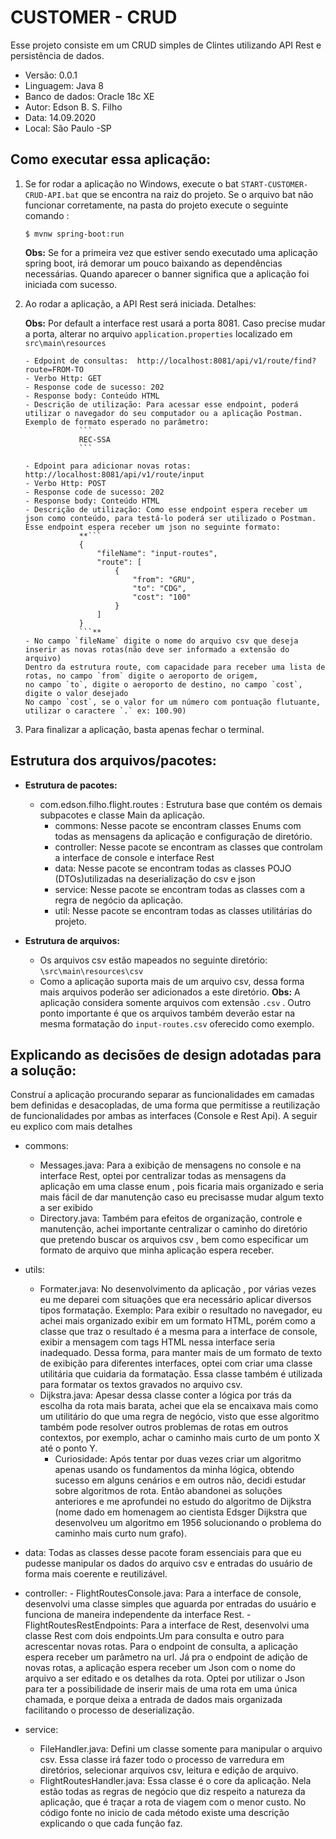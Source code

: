 # CUSTOMER - CRUD
Esse projeto consiste em um CRUD simples de Clintes utilizando API Rest e persistência de dados.

- Versão: 0.0.1
- Linguagem: Java 8
- Banco de dados: Oracle 18c XE 
- Autor: Edson B. S. Filho
- Data: 14.09.2020 
- Local: São Paulo -SP

## Como executar essa aplicação: ## 

 1. Se for rodar a aplicação no Windows, execute o bat `START-CUSTOMER-CRUD-API.bat` que se encontra na raiz do projeto.
	Se o arquivo bat não funcionar corretamente, na pasta do projeto execute o seguinte comando :
	```shell
	$ mvnw spring-boot:run
	```
	
	**Obs:** Se for a primeira vez que estiver sendo executado uma aplicação spring boot, irá demorar um pouco baixando as dependências necessárias.
	Quando aparecer o banner significa que a aplicação foi iniciada com sucesso.
 
 2. Ao rodar a aplicação, a API Rest será iniciada. Detalhes:
		
	**Obs:** Por default a interface rest usará a porta 8081. Caso precise mudar a porta, alterar no arquivo `application.properties` localizado em `src\main\resources`
		
		- Edpoint de consultas:  http://localhost:8081/api/v1/route/find?route=FROM-TO
		- Verbo Http: GET
		- Response code de sucesso: 202
		- Response body: Conteúdo HTML
		- Descrição de utilização: Para acessar esse endpoint, poderá utilizar o navegador do seu computador ou a aplicação Postman.
		Exemplo de formato esperado no parâmetro: 
					```
					REC-SSA
					```
		
		- Edpoint para adicionar novas rotas:  http://localhost:8081/api/v1/route/input
		- Verbo Http: POST
		- Response code de sucesso: 202
		- Response body: Conteúdo HTML
		- Descrição de utilização: Como esse endpoint espera receber um json como conteúdo, para testá-lo poderá ser utilizado o Postman.
		Esse endpoint espera receber um json no seguinte formato:
					**```
					{
						"fileName": "input-routes",
						"route": [
							{
								"from": "GRU",
								"to": "CDG",
								"cost": "100"
							}
						]
					}
					```**
		- No campo `fileName` digite o nome do arquivo csv que deseja inserir as novas rotas(não deve ser informado a extensão do arquivo)
		Dentro da estrutura route, com capacidade para receber uma lista de rotas, no campo `from` digite o aeroporto de origem,
		no campo `to`, digite o aeroporto de destino, no campo `cost`, digite o valor desejado 
		No campo `cost`, se o valor for um número com pontuação flutuante, utilizar o caractere `.` ex: 100.90)

3. Para finalizar a aplicação, basta apenas fechar o terminal.

## Estrutura dos arquivos/pacotes: ## 

- **Estrutura de pacotes:**
	- com.edson.filho.flight.routes : Estrutura base  que contém os demais subpacotes e classe Main da aplicação.
		- commons: 	Nesse pacote se encontram classes Enums com	todas as mensagens da aplicação e configuração de diretório.
		- controller: Nesse pacote se encontram as classes que controlam a interface de console e interface Rest
		- data: Nesse pacote se encontram todas as classes POJO (DTOs)utilizadas  na deserialização do csv e json
		- service: Nesse pacote se encontram todas as classes com a regra de negócio da aplicação.
		- util: Nesse pacote se encontram todas as classes utilitárias do projeto.
		
- **Estrutura de arquivos:**
	 - Os arquivos csv estão mapeados no seguinte diretório: `\src\main\resources\csv`
	 - Como a aplicação suporta mais de um arquivo csv, dessa forma mais arquivos poderão ser adicionados a este diretório.
	 **Obs:** A aplicação considera somente arquivos com extensão `.csv` .
	 Outro ponto importante é que os arquivos também deverão estar na mesma formatação do `input-routes.csv` oferecido como exemplo.


	
## Explicando as decisões de design adotadas para a solução: ## 
Construí a aplicação procurando separar as funcionalidades em camadas bem definidas e desacopladas, de uma 
forma que permitisse a reutilização de funcionalidades por ambas as interfaces (Console e Rest Api).
A seguir eu explico com mais detalhes

- commons: 
	- Messages.java:
		Para a exibição de mensagens no console e na interface Rest, optei por centralizar todas as mensagens da aplicação em uma classe enum ,
		pois ficaria mais organizado e seria mais fácil de dar manutenção caso eu precisasse mudar algum texto a ser exibido
	- Directory.java:
		Também para efeitos de organização, controle e manutenção,
		achei importante centralizar o caminho do diretório que pretendo buscar os arquivos csv , bem como especificar um formato de arquivo 
		que minha aplicação espera receber.
- utils:
	- Formater.java:
		No desenvolvimento da aplicação , por várias vezes eu me deparei com situações que era necessário aplicar diversos tipos formatação.
		Exemplo: Para exibir o resultado no navegador, eu achei mais organizado exibir em um formato HTML, 
		porém como a classe que traz o resultado é a mesma para a interface de console, exibir a mensagem com tags HTML nessa interface seria inadequado.
		Dessa forma, para manter mais de um formato de texto de exibição para diferentes interfaces, optei com criar uma classe utilitária
		que cuidaria da formatação. Essa classe também é utilizada para formatar os textos gravados no arquivo csv. 		
	- Dijkstra.java:
		Apesar dessa classe conter a lógica por trás da escolha da rota mais barata, achei que ela se encaixava mais como um utilitário 
		do que uma regra de negócio, visto que esse algoritmo também pode resolver outros problemas de rotas em outros contextos,
		por exemplo, achar o caminho mais curto de um ponto X até o ponto Y.
		- Curiosidade:
		Após tentar por duas vezes criar um algoritmo apenas usando os fundamentos da minha lógica, obtendo sucesso em alguns cenários e em outros não,
		decidi estudar sobre algoritmos de rota. Então abandonei as soluções anteriores e me aprofundei no estudo do algoritmo de Dijkstra 
		(nome dado em homenagem ao cientista Edsger Dijkstra que desenvolveu um algoritmo em 1956 solucionando o problema do caminho mais curto num grafo).
- data:
		Todas as classes desse pacote foram essenciais para que eu pudesse manipular os dados do arquivo csv e entradas do usuário de forma mais coerente 
		e reutilizável. 
- controller:
	  - FlightRoutesConsole.java:
		Para a interface de console, desenvolvi uma classe simples que aguarda por entradas do usuário e funciona de maneira independente da interface Rest. 
	  - FlightRoutesRestEndpoints:
		Para a interface de Rest, desenvolvi uma classe Rest com dois endpoints.Um para consulta e outro para acrescentar novas rotas. 
		Para o endpoint de consulta, a aplicação espera receber um parâmetro na url.
		Já pra o endpoint de adição de novas rotas, a aplicação espera receber um Json com o nome do arquivo a ser editado e os detalhes da rota.
		Optei por utilizar o Json para ter a possibilidade de inserir mais de uma rota em uma única chamada,
		e porque deixa a entrada de dados mais organizada facilitando o processo de deserialização.
	  
- service:	
	 - FileHandler.java:
		Defini um classe somente para manipular o arquivo csv. Essa classe irá fazer todo o processo de varredura em diretórios, 
		selecionar arquivos csv, leitura e edição de arquivo.
	 - FlightRoutesHandler.java:
		Essa classe é o core da aplicação. Nela estão todas as regras de negócio que diz respeito a natureza da aplicação,
		que é traçar a rota de viagem com o menor custo. 
		No código fonte no inicio de cada método existe uma descrição explicando o que cada função faz.
